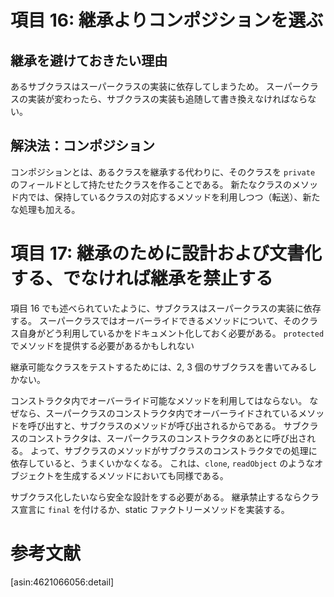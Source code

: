 # 項目 16: 継承よりコンポジションを選ぶ

## 継承を避けておきたい理由

あるサブクラスはスーパークラスの実装に依存してしまうため。
スーパークラスの実装が変わったら、サブクラスの実装も追随して書き換えなければならない。

## 解決法：コンポジション

コンポジションとは、あるクラスを継承する代わりに、そのクラスを `private` のフィールドとして持たせたクラスを作ることである。
新たなクラスのメソッド内では、保持しているクラスの対応するメソッドを利用しつつ（転送）、新たな処理も加える。

# 項目 17: 継承のために設計および文書化する、でなければ継承を禁止する

項目 16 でも述べられていたように、サブクラスはスーパークラスの実装に依存する。
スーパークラスではオーバーライドできるメソッドについて、そのクラス自身がどう利用しているかをドキュメント化しておく必要がある。
 `protected` でメソッドを提供する必要があるかもしれない

継承可能なクラスをテストするためには、2, 3 個のサブクラスを書いてみるしかない。

コンストラクタ内でオーバーライド可能なメソッドを利用してはならない。
なぜなら、スーパークラスのコンストラクタ内でオーバーライドされているメソッドを呼び出すと、サブクラスのメソッドが呼び出されるからである。
サブクラスのコンストラクタは、スーパークラスのコンストラクタのあとに呼び出される。
よって、サブクラスのメソッドがサブクラスのコンストラクタでの処理に依存していると、うまくいかなくなる。
これは、`clone`, `readObject` のようなオブジェクトを生成するメソッドにおいても同様である。

サブクラス化したいなら安全な設計をする必要がある。
継承禁止するならクラス宣言に `final` を付けるか、static ファクトリーメソッドを実装する。

# 参考文献

[asin:4621066056:detail]

